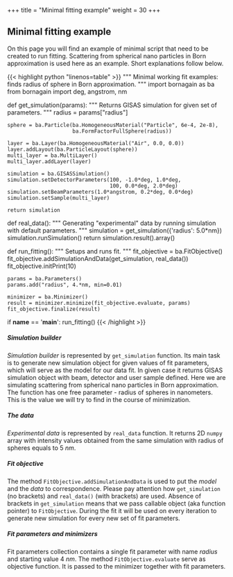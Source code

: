 +++
title = "Minimal fitting example"
weight = 30
+++

## Minimal fitting example

On this page you will find an example of minimal script that need to be created to run fitting. 
Scattering from spherical nano particles in Born approximation is used here as an example.
Short explanations follow below.

{{< highlight python "linenos=table" >}}
"""
Minimal working fit examples: finds radius of sphere in Born approximation.
"""
import bornagain as ba
from bornagain import deg, angstrom, nm


def get_simulation(params):
    """
    Returns GISAS simulation for given set of parameters.
    """
    radius = params["radius"]

    sphere = ba.Particle(ba.HomogeneousMaterial("Particle", 6e-4, 2e-8),
                         ba.FormFactorFullSphere(radius))

    layer = ba.Layer(ba.HomogeneousMaterial("Air", 0.0, 0.0))
    layer.addLayout(ba.ParticleLayout(sphere))
    multi_layer = ba.MultiLayer()
    multi_layer.addLayer(layer)

    simulation = ba.GISASSimulation()
    simulation.setDetectorParameters(100, -1.0*deg, 1.0*deg,
                                     100, 0.0*deg, 2.0*deg)
    simulation.setBeamParameters(1.0*angstrom, 0.2*deg, 0.0*deg)
    simulation.setSample(multi_layer)

    return simulation


def real_data():
    """
    Generating "experimental" data by running simulation with default parameters.
    """
    simulation = get_simulation({'radius': 5.0*nm})
    simulation.runSimulation()
    return simulation.result().array()


def run_fitting():
    """
    Setups and runs fit.
    """
    fit_objective = ba.FitObjective()
    fit_objective.addSimulationAndData(get_simulation, real_data())
    fit_objective.initPrint(10)

    params = ba.Parameters()
    params.add("radius", 4.*nm, min=0.01)

    minimizer = ba.Minimizer()
    result = minimizer.minimize(fit_objective.evaluate, params)
    fit_objective.finalize(result)


if __name__ == '__main__':
    run_fitting()
{{< /highlight >}}

##### Simulation builder

*Simulation builder* is represented by `get_simulation` function. Its main task is to generate 
new simulation object for given values of fit parameters, which will serve as the model for our data fit.
In given case it returns GISAS simulation object with beam, detector and user sample defined.
Here we are simulating scattering from spherical nano particles in Born approximation. The function has one free parameter - radius of spheres in nanometers.
This is the value we will try to find in the course of minimization.

##### The data

*Experimental data* is represented by `real_data` function. It returns 2D `numpy` array with intensity values obtained
from the same simulation with radius of spheres equals to $5~nm$.

##### Fit objective

The method `FitObjective.addSimulationAndData` is used to put the *model* and the *data* to correspondence.
Please pay attention how `get_simulation` (no brackets) and `real_data()` (with brackets) are used.
Absence of brackets in `get_simulation` means that we pass callable object (aka function pointer) to `FitObjective`.
During the fit it will be used on every iteration to generate new simulation for every new set of fit parameters.

##### Fit parameters and minimizers

Fit parameters collection contains a single fit parameter with name *radius* and starting value $4~nm$.
The method `FitObjective.evaluate` serve as objective function. It is passed to the minimizer together with fit parameters.
